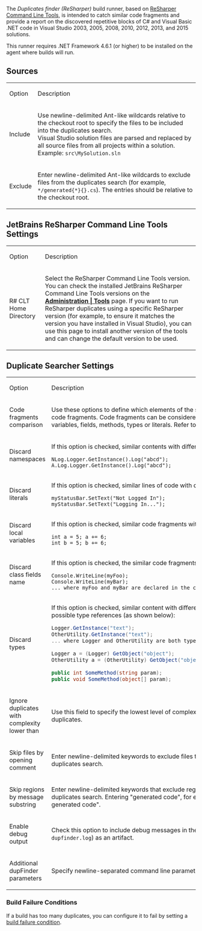 [//]: # (title: Duplicates Finder \(ReSharper\))
[//]: # (auxiliary-id: viewpage.actionpageId113084077;Duplicates Finder \(ReSharper\))

The _Duplicates finder (ReSharper)_ build runner, based on [ReSharper Command Line Tools](http://www.jetbrains.com/resharper/features/command-line.html), is intended to catch similar code fragments and provide a report on the discovered repetitive blocks of C# and Visual Basic .NET code in Visual Studio 2003, 2005, 2008, 2010, 2012, 2013, and 2015 solutions.

<note>

This runner requires .NET Framework 4.6.1 (or higher) to be installed on the agent where builds will run.
</note>

## Sources

<table><tr>

<td>

Option

</td>

<td>

Description

</td></tr><tr>

<td>

Include

</td>

<td>

Use newline-delimited Ant-like wildcards relative to the checkout root to specify the files to be included into the duplicates search.   
Visual Studio solution files are parsed and replaced by all source files from all projects within a solution.   
Example: `src\MySolution.sln`

</td></tr><tr>

<td>

Exclude

</td>

<td>

Enter newline-delimited Ant-like wildcards to exclude files from the duplicates search (for example, `*/generated{*}{}.cs`). The entries should be relative to the checkout root.

</td></tr></table>

## JetBrains ReSharper Command Line Tools Settings

<table><tr>

<td>

Option

</td>

<td>

Description

</td></tr><tr>

<td>

R# CLT Home Directory 

</td>

<td>

Select the ReSharper Command Line Tools version. You can check the installed JetBrains ReSharper Command Line Tools versions on the __[Administration | Tools](installing-agent-tools.md)__ page. If you want to run ReSharper duplicates using a specific ReSharper version (for example, to ensure it matches the version you have installed in Visual Studio), you can use this page to install another version of the tools and can change the default version to be used.

</td></tr></table>

## Duplicate Searcher Settings

<table><tr>

<td>

Option

</td>

<td>

Description

</td></tr><tr>

<td id="fragComp">

Code fragments comparison

</td>

<td>

Use these options to define which elements of the source code should be discarded when searching for repetitive code fragments. Code fragments can be considered duplicated, if they are structurally similar, but contain different variables, fields, methods, types or literals. Refer to the samples below:

</td></tr><tr>

<td>

Discard namespaces

</td>

<td>

If this option is checked, similar contents with different _namespace specifications_ will be recognized as duplicates.

```Shell
NLog.Logger.GetInstance().Log("abcd");
A.Log.Logger.GetInstance().Log("abcd");

```

</td></tr><tr>

<td>

Discard literals

</td>

<td>

If this option is checked, similar lines of code with different literals will be recognized as duplicates.

```Shell
myStatusBar.SetText("Not Logged In");
myStatusBar.SetText("Logging In...");

```

</td></tr><tr>

<td>

Discard local variables

</td>

<td>

If this option is checked, similar code fragments with different local variable names will be recognized as duplicates.

```Shell
int a = 5; a += 6;
int b = 5; b += 6;

```

</td></tr><tr>

<td>

Discard class fields name

</td>

<td>

If this option is checked, the similar code fragments with different field names will be recognized as duplicates.

```Shell
Console.WriteLine(myFoo);
Console.WriteLine(myBar);
... where myFoo and myBar are declared in the containing class

```

</td></tr><tr>

<td>

Discard types

</td>

<td>

If this option is checked, similar content with different type names will be recognized as duplicates. These include all possible type references (as shown below):

```csharp
Logger.GetInstance("text");
OtherUtility.GetInstance("text");
... where Logger and OtherUtility are both type names (thus GetInstance is a static method in both classes)
 
Logger a = (Logger) GetObject("object");
OtherUtility a = (OtherUtility) GetObject("object");
 
public int SomeMethod(string param);
public void SomeMethod(object[] param);

```

</td></tr><tr>

<td>

Ignore duplicates with complexity lower than

</td>

<td>

Use this field to specify the lowest level of complexity of code blocks to be taken into consideration when detecting duplicates.

</td></tr><tr>

<td>

Skip files by opening comment

</td>

<td>

Enter newline-delimited keywords to exclude files that contain the keyword in the file's opening comments from the duplicates search.

</td></tr><tr>

<td>

Skip regions by message substring

</td>

<td>

Enter newline-delimited keywords that exclude regions that contain the keyword in the message substring from the duplicates search. Entering "generated code", for example, will skip regions containing "Windows Form Designer generated code".

</td></tr><tr>

<td id="debug">

Enable debug output

</td>

<td>

Check this option to include debug messages in the build log and publish the file with additional logs (`dotnet-tools-dupfinder.log`) as an artifact.

</td></tr><tr>

<td id="cmdArgs">

Additional dupFinder parameters

</td>

<td>

Specify newline-separated command line parameters to add to calling `dupFinder.exe`.

</td></tr>
</table>

### Build Failure Conditions

If a build has too many duplicates, you can configure it to fail by setting a [build failure condition](build-failure-conditions.md).